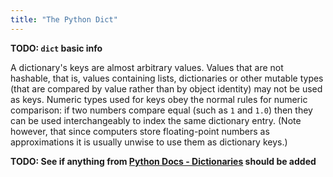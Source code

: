```yaml
---
title: "The Python Dict"
---
```


**TODO: `dict` basic info**

A dictionary's keys are almost arbitrary values. Values that are not hashable, that is, values containing lists, dictionaries or other mutable types (that are compared by value rather than by object identity) may not be used as keys. Numeric types used for keys obey the normal rules for numeric comparison: if two numbers compare equal (such as `1` and `1.0`) then they can be used interchangeably to index the same dictionary entry. (Note however, that since computers store floating-point numbers as approximations it is usually unwise to use them as dictionary keys.)

**TODO: See if anything from [Python Docs - Dictionaries](https://docs.python.org/3/tutorial/datastructures.html#dictionaries) should be added**
